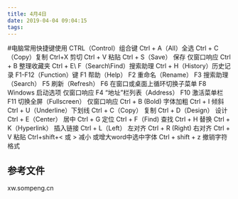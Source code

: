 ```yaml
---
title: 4月4日
date: 2019-04-04 09:04:15
tags:
---
```


#电脑常用快捷键使用
CTRL（Control）组合键
Ctrl + A（All）全选
Ctrl + C（Copy）复制
Ctrl+X 剪切
Ctrl + V 粘贴
Ctrl + S（Save） 保存
仅窗口响应
Ctrl + B 整理收藏夹
Ctrl + E\ F（Search\Find）搜索助理
Ctrl + H（History）历史记录
F1-F12（Function）键
F1 帮助（Help）
F2 重命名（Rename）
F3 搜索助理（Search）
F5 刷新（Refresh）
F6 在窗口或桌面上循环切换子菜单
F8 Windows 启动选项
仅窗口响应
F4 “地址”栏列表（Address）
F10 激活菜单栏
F11 切换全屏（Fullscreen）
仅窗口响应
Ctrl + B (Bold) 字体加粗
Ctrl + I 倾斜
Ctrl + U（Underline）下划线
Ctrl + C（Copy） 复制
Ctrl + D（Design） 设计
Ctrl + E（Center） 居中
Ctrl + G 定位
Ctrl + F（Find) 查找
Ctrl + H 替换
Ctrl + K（Hyperlink） 插入链接
Ctrl + L（Left） 左对齐
Ctrl + R (Right) 右对齐
Ctrl + V 粘贴
Ctrl+shift+< 或 > 减小 或增大word中选中字体
Ctrl + shift + z 撤销字符格式
## 参考文件
xw.sompeng.cn

